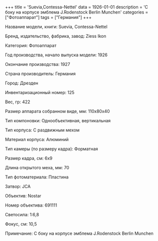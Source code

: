 +++
title = 'Suevia,Contessa-Nettel'
data = 1926-01-01
description = 'С боку на корпусе эмблема J.Rodenstock Berlin Munchen'
categories = ["Фотоаппарат"]
tags = ["Германия"]
+++

Название модели, книги: Suevia,
Contessa-Nettel

Бренд, издательство, фабрика, завод: Ziess Ikon

Категория: Фотоаппарат

Год производства, начало выпуска модели: 1926

Окончание производства: 1927

Страна производитель: Германия

Город: Дрезден

Инвентаризационный номер: 125

Вес, гр: 422

Размер аппарата  собранном виде, мм: 110x80x40

Тип компоновки: Однообъективная, вертикальная

Тип корпуса: С раздвижным мехом

Материал корпуса: Алюминий

Тип камеры (по размеру кадра): Форматная

Размер кадра, см: 6х9

Длина открытого меха, мм: 70

Тип фотоматериала: Пластина

Затвор: JCA

Объектив: Nostar

Номер объектива: 691111

Светосила: 1:6,8

Фокус, см: 10,5

Примечание: С боку на корпусе эмблема J.Rodenstock Berlin Munchen

